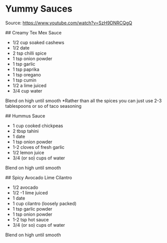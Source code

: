 # Yummy Sauces

Source: https://www.youtube.com/watch?v=SzH9DNRCQgQ

## Creamy Tex Mex Sauce 
* 1/2 cup soaked cashews 
* 1/2 date 
* 2 tsp chilli spice 
* 1 tsp onion powder 
* 1 tsp garlic 
* 1 tsp paprika 
* 1 tsp oregano 
* 1 tsp cumin 
* 1/2 a lime juiced 
* 3/4 cup water 

Blend on high until smooth *Rather than all the spices you can just use 2-3 tablespoons or so of taco seasoning

## Hummus Sauce 
* 1 cup cooked chickpeas 
* 2 tbsp tahini 
* 1 date 
* 1 tsp onion powder 
* 1-2 cloves of fresh garlic 
* 1/2 lemon juice 
* 3/4 (or so) cups of water 

Blend on high until smooth

## Spicy Avocado Lime Cilantro
* 1/2 avocado 
* 1/2 -1 lime juiced 
* 1 date 
* 1 cup cilantro (loosely packed) 
* 1 tsp garlic powder 
* 1 tsp onion powder 
* 1-2 tsp hot sauce 
* 3/4 (or so) cups of water 

Blend on high until smooth
